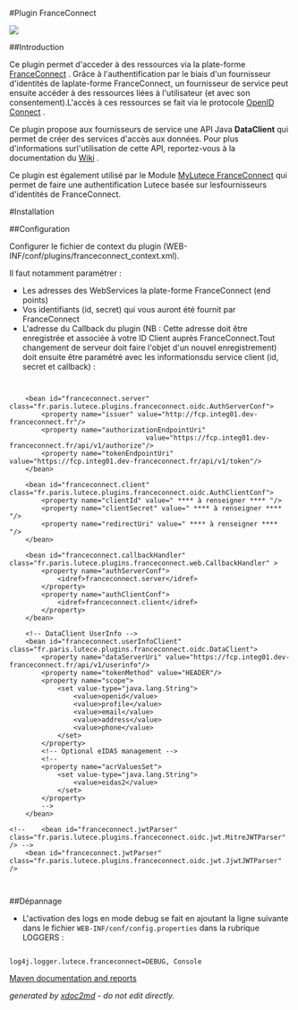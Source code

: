 
#Plugin FranceConnect

![](http://dev.lutece.paris.fr/plugins/plugin-franceconnect/images/franceconnect.jpeg)

##Introduction

Ce plugin permet d'acceder à des ressources via la plate-forme [FranceConnect](http://www.dev-franceconnect.fr) . Grâce à l'authentification par le biais d'un fournisseur d'identités de laplate-forme FranceConnect, un fournisseur de service peut ensuite accéder à des ressources liées à l'utilisateur (et avec son consentement).L'accès à ces ressources se fait via le protocole [OpenID Connect](http://openid.net/specs/openid-connect-core-1_0.html) .

Ce plugin propose aux fournisseurs de service une API Java **DataClient** qui permet de créer des services d'accès aux données. Pour plus d'informations surl'utilisation de cette API, reportez-vous à la documentation du [Wiki](wiki.lutece.paris.fr) .

Ce plugin est également utilisé par le Module [MyLutece FranceConnect](https://github.com/lutece-platform/lutece-auth-module-mylutece-franceconnect) qui permet de faire une authentification Lutece basée sur lesfournisseurs d'identités de FranceConnect.

#Installation

##Configuration

Configurer le fichier de context du plugin (WEB-INF/conf/plugins/franceconnect_context.xml).

Il faut notamment paramétrer :
 
* Les adresses des WebServices la plate-forme FranceConnect (end points)
* Vos identifiants (id, secret) qui vous auront été fournit par FranceConnect
* L'adresse du Callback du plugin (NB : Cette adresse doit être enregistrée et associée à votre ID Client auprès FranceConnect.Tout changement de serveur doit faire l'objet d'un nouvel enregistrement)
doit ensuite être paramétré avec les informationsdu service client (id, secret et callback) :


```
           
     
    <bean id="franceconnect.server" class="fr.paris.lutece.plugins.franceconnect.oidc.AuthServerConf">
        <property name="issuer" value="http://fcp.integ01.dev-franceconnect.fr"/>
        <property name="authorizationEndpointUri"
                                  value="https://fcp.integ01.dev-franceconnect.fr/api/v1/authorize"/>
        <property name="tokenEndpointUri" value="https://fcp.integ01.dev-franceconnect.fr/api/v1/token"/>
    </bean> 
    
    <bean id="franceconnect.client" class="fr.paris.lutece.plugins.franceconnect.oidc.AuthClientConf">
        <property name="clientId" value=" **** à renseigner **** "/>
        <property name="clientSecret" value=" **** à renseigner **** "/>
        <property name="redirectUri" value=" **** à renseigner **** "/>
    </bean>       
    
    <bean id="franceconnect.callbackHandler" class="fr.paris.lutece.plugins.franceconnect.web.CallbackHandler" >
        <property name="authServerConf">
            <idref>franceconnect.server</idref>
        </property>
        <property name="authClientConf">
            <idref>franceconnect.client</idref>
        </property>
    </bean>      
    
    <!-- DataClient UserInfo -->
    <bean id="franceconnect.userInfoClient" class="fr.paris.lutece.plugins.franceconnect.oidc.DataClient">
        <property name="dataServerUri" value="https://fcp.integ01.dev-franceconnect.fr/api/v1/userinfo"/>
        <property name="tokenMethod" value="HEADER"/>
        <property name="scope">
            <set value-type="java.lang.String">
                <value>openid</value>
                <value>profile</value>
                <value>email</value>
                <value>address</value>
                <value>phone</value>
            </set>
        </property>
        <!-- Optional eIDAS management -->
        <!--
        <property name="acrValuesSet">
            <set value-type="java.lang.String">
                <value>eidas2</value>
            </set>
        </property>
        -->
    </bean>

<!--    <bean id="franceconnect.jwtParser" class="fr.paris.lutece.plugins.franceconnect.oidc.jwt.MitreJWTParser" /> -->
    <bean id="franceconnect.jwtParser" class="fr.paris.lutece.plugins.franceconnect.oidc.jwt.JjwtJWTParser" />
    


```


##Dépannage


 
* L'activation des logs en mode debug se fait en ajoutant la ligne suivante dans le fichier `WEB-INF/conf/config.properties` dans la rubrique LOGGERS :

```

log4j.logger.lutece.franceconnect=DEBUG, Console

```





[Maven documentation and reports](http://dev.lutece.paris.fr/plugins/plugin-franceconnect/)



 *generated by [xdoc2md](https://github.com/lutece-platform/tools-maven-xdoc2md-plugin) - do not edit directly.*